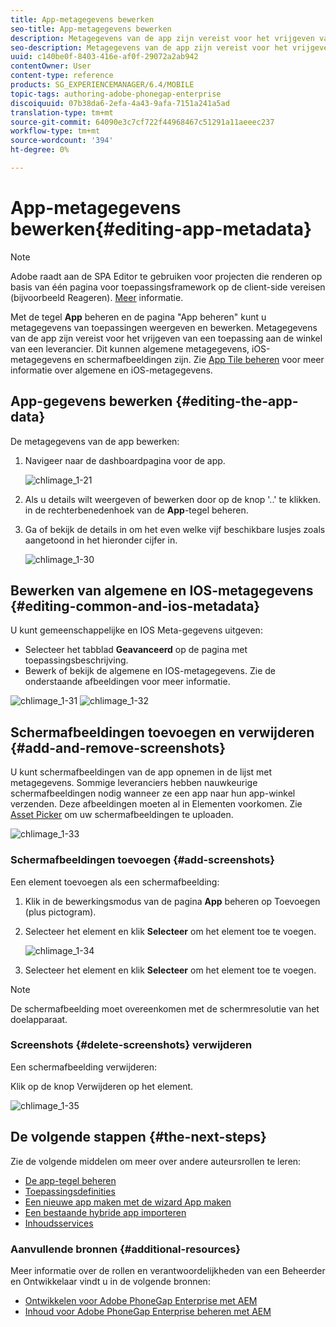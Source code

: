 ```yaml
---
title: App-metagegevens bewerken
seo-title: App-metagegevens bewerken
description: Metagegevens van de app zijn vereist voor het vrijgeven van een toepassing aan de winkel van een leverancier. Volg deze pagina voor meer informatie over het bewerken van toepassingsgegevens.
seo-description: Metagegevens van de app zijn vereist voor het vrijgeven van een toepassing aan de winkel van een leverancier. Volg deze pagina voor meer informatie over het bewerken van toepassingsgegevens.
uuid: c140be0f-8403-416e-af0f-29072a2ab942
contentOwner: User
content-type: reference
products: SG_EXPERIENCEMANAGER/6.4/MOBILE
topic-tags: authoring-adobe-phonegap-enterprise
discoiquuid: 07b38da6-2efa-4a43-9afa-7151a241a5ad
translation-type: tm+mt
source-git-commit: 64090e3c7cf722f44968467c51291a11aeeec237
workflow-type: tm+mt
source-wordcount: '394'
ht-degree: 0%

---
```



# App-metagegevens bewerken{#editing-app-metadata}

>[!NOTE]
>
>Adobe raadt aan de SPA Editor te gebruiken voor projecten die renderen op basis van één pagina voor toepassingsframework op de client-side vereisen (bijvoorbeeld Reageren). [Meer](/help/sites-developing/spa-overview.md) informatie.

Met de tegel **App** beheren en de pagina &quot;App beheren&quot; kunt u metagegevens van toepassingen weergeven en bewerken. Metagegevens van de app zijn vereist voor het vrijgeven van een toepassing aan de winkel van een leverancier. Dit kunnen algemene metagegevens, iOS-metagegevens en schermafbeeldingen zijn. Zie [App Tile beheren](/help/mobile/phonegap-app-details-tile.md) voor meer informatie over algemene en iOS-metagegevens.

## App-gegevens bewerken {#editing-the-app-data}

De metagegevens van de app bewerken:

1. Navigeer naar de dashboardpagina voor de app.

   ![chlimage_1-21](assets/chlimage_1-29.png)

1. Als u details wilt weergeven of bewerken door op de knop &#39;..&#39; te klikken. in de rechterbenedenhoek van de **App**-tegel beheren.

1. Ga of bekijk de details in om het even welke vijf beschikbare lusjes zoals aangetoond in het hieronder cijfer in.

   ![chlimage_1-30](assets/chlimage_1-30.png)

## Bewerken van algemene en IOS-metagegevens {#editing-common-and-ios-metadata}

U kunt gemeenschappelijke en IOS Meta-gegevens uitgeven:

* Selecteer het tabblad **Geavanceerd** op de pagina met toepassingsbeschrijving.
* Bewerk of bekijk de algemene en IOS-metagegevens. Zie de onderstaande afbeeldingen voor meer informatie.

![chlimage_1-31](assets/chlimage_1-31.png) ![chlimage_1-32](assets/chlimage_1-32.png)

## Schermafbeeldingen toevoegen en verwijderen {#add-and-remove-screenshots}

U kunt schermafbeeldingen van de app opnemen in de lijst met metagegevens. Sommige leveranciers hebben nauwkeurige schermafbeeldingen nodig wanneer ze een app naar hun app-winkel verzenden. Deze afbeeldingen moeten al in Elementen voorkomen. Zie [Asset Picker](/help/assets/asset-selector.md) om uw schermafbeeldingen te uploaden.

![chlimage_1-33](assets/chlimage_1-33.png)

### Schermafbeeldingen toevoegen {#add-screenshots}

Een element toevoegen als een schermafbeelding:

1. Klik in de bewerkingsmodus van de pagina **App** beheren op Toevoegen (plus pictogram).
1. Selecteer het element en klik **Selecteer** om het element toe te voegen.

   ![chlimage_1-34](assets/chlimage_1-34.png)

1. Selecteer het element en klik **Selecteer** om het element toe te voegen.

>[!NOTE]
>
>De schermafbeelding moet overeenkomen met de schermresolutie van het doelapparaat.

### Screenshots {#delete-screenshots} verwijderen

Een schermafbeelding verwijderen:

Klik op de knop Verwijderen op het element.

![chlimage_1-35](assets/chlimage_1-35.png)

## De volgende stappen {#the-next-steps}

Zie de volgende middelen om meer over andere auteursrollen te leren:

* [De app-tegel beheren](/help/mobile/phonegap-app-details-tile.md)
* [Toepassingsdefinities](/help/mobile/phonegap-app-definitions.md)
* [Een nieuwe app maken met de wizard App maken](/help/mobile/phonegap-create-new-app.md)
* [Een bestaande hybride app importeren](/help/mobile/phonegap-adding-content-to-imported-app.md)
* [Inhoudsservices](/help/mobile/develop-content-as-a-service.md)

### Aanvullende bronnen {#additional-resources}

Meer informatie over de rollen en verantwoordelijkheden van een Beheerder en Ontwikkelaar vindt u in de volgende bronnen:

* [Ontwikkelen voor Adobe PhoneGap Enterprise met AEM](/help/mobile/developing-in-phonegap.md)
* [Inhoud voor Adobe PhoneGap Enterprise beheren met AEM](/help/mobile/administer-phonegap.md)

